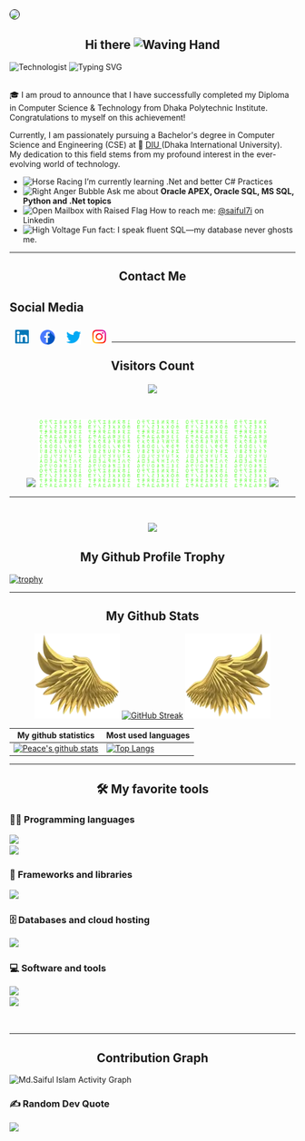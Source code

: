 <!DOCTYPE html>
<html>
 <head>
 </head>
  <body>
<!-- Start My Basic Information -->
<section>
  <img src="https://user-images.githubusercontent.com/74038190/225813708-98b745f2-7d22-48cf-9150-083f1b00d6c9.gif" style="border:1px solid black; border-radius: 10px;" />
   <h1 align="center">Hi there <img src="https://raw.githubusercontent.com/Tarikul-Islam-Anik/Animated-Fluent-Emojis/master/Emojis/Hand%20gestures/Waving%20Hand.png" alt="Waving Hand" width="32" height="32" /></h1>
   <div>
   <img src="https://raw.githubusercontent.com/Tarikul-Islam-Anik/Animated-Fluent-Emojis/master/Emojis/People/Technologist.png" alt="Technologist" width="40" height="40" />
   <img src="https://readme-typing-svg.demolab.com?font=Fira+Code&weight=600&size=24&pause=1000&color=FFFFFF&background=28FF1100&center=true&vCenter=true&random=false&width=345&height=33&lines=I+am+Md.+Saiful+Islam" alt="Typing SVG"   />
   </div>

   <br/>
   <p>
    🎓 I am proud to announce that I have successfully completed my Diploma in Computer Science & Technology from Dhaka Polytechnic Institute. Congratulations to myself on this achievement!
   </p>
   <p>
    Currently, I am passionately pursuing a Bachelor's degree in Computer Science and Engineering (CSE) at 🏫 <a href="https://diu.ac/" target="_blank"> DIU </a>  (Dhaka International University). My dedication to this field stems from my profound interest in the ever-evolving world of technology.
   </p>
  <ul>
<!-- -->
    <li><img src="https://raw.githubusercontent.com/Tarikul-Islam-Anik/Animated-Fluent-Emojis/master/Emojis/People/Horse%20Racing.png" alt="Horse Racing" width="15" height="15" /> I’m currently learning .Net and better C# Practices</li>
    <li><img src="https://raw.githubusercontent.com/Tarikul-Islam-Anik/Animated-Fluent-Emojis/master/Emojis/Smilies/Right%20Anger%20Bubble.png" alt="Right Anger Bubble" width="15" height="15" /> Ask me about <strong>Oracle APEX, Oracle SQL, MS SQL, Python and .Net topics</strong></li>
    <li><img src="https://raw.githubusercontent.com/Tarikul-Islam-Anik/Animated-Fluent-Emojis/master/Emojis/Objects/Open%20Mailbox%20with%20Raised%20Flag.png" alt="Open Mailbox with Raised Flag" width="15" height="15" /> How to reach me: <a href="https://www.linkedin.com/in/saiful7i/">@saiful7i</a> on Linkedin</li>
    <li><img src="https://raw.githubusercontent.com/Tarikul-Islam-Anik/Animated-Fluent-Emojis/master/Emojis/Travel%20and%20places/High%20Voltage.png" alt="High Voltage" width="15" height="15" /> Fun fact: I speak fluent SQL—my database never ghosts me.</li>
  </ul>
   <hr>
</section>
<!-- End My Basic Information -->

<!-- Start Contact Me -->

<section>
 <p align="center">
 <h2 align="center">Contact Me </h2>
 <!-- <h2>My Website</h2> -->
  <!-- <a href="https://romjan.vercel.app/" target="_blank">
   <img  style="padding: 10px;" align="left" alt="Romjan D. Hossain | Portfolio" width="150px" src="https://img.shields.io/badge/Romjan's-portfolio-blue" />
  </a>
 <a href="https://romjan1412.netlify.app/" target="_blank">
   <img  style="padding: 10px;" align="left" alt="Romjan D. Hossain | Website" width="26px" src="https://raw.githubusercontent.com/RomjanHossain/RomjanHossain/master/world-wide-web.svg" />
  </a>
   <a href="https://romjan1412.blogspot.com/" target="_blank">
   <img  style="padding: 10px;" align="left" alt="Romjan D. Hossain | Website" width="26px" src="https://raw.githubusercontent.com/RomjanHossain/RomjanHossain/master/world-wide-web.svg" />
  </a>
<br> -->
 </section>

## Social Media

<section>
<a href="https://www.linkedin.com/in/saiful7i/" target="_blank" >
  <img style="padding: 10px;" align="left" alt="Md.Saiful Islam | Linkedin" width="24px" src="https://raw.githubusercontent.com/RomjanHossain/RomjanHossain/master/Linkedin.svg" />
</a>
  <a href="https://www.facebook.com/saiful63146/" target="_blank">
   <img style="padding: 10px;" align="left" alt="Md.Saiful Islam | Facebook" width="26px" src="https://raw.githubusercontent.com/RomjanHossain/RomjanHossain/master/facebook.svg" />
</a>
  <a href="https://x.com/saiful7i" target="_blank">
    <img style="padding: 10px;" align="left" alt="Md.Saiful Islam | Twitter" width="26px" src="https://raw.githubusercontent.com/RomjanHossain/RomjanHossain/master/Twitter.svg" />
  </a>
  <a href="https://www.instagram.com/saiful7i/" target="_blank">
    <img style="padding: 10px;" align="left" alt="Md.Saiful Islam | Instagram" width="24px" src="https://raw.githubusercontent.com/RomjanHossain/RomjanHossain/master/Instagram.svg" />
  </a>
  <!-- <a href="https://www.youtube.com/channel/UC-hbETHLvw4veoIgDuIp3SA" target="_blank">
   <img style="padding: 10px;" align="left" alt="D. Developer | Youtube" width="26px" src="https://raw.githubusercontent.com/RomjanHossain/RomjanHossain/master/youtube.svg" />
</a> -->

<br>
<hr>
</section>
<!-- End Social Media -->

<!-- START Visitor Count -->
<div align="center">
<h2 align="centre">Visitors Count</h2>  
<p align="center">
<img align="center" src="https://profile-counter.glitch.me/{saiful7i}/count.svg" />
</p> 
<br>
</div>
<p align="center">
<img align="" height='120px' src="https://github.com/RomjanHossain/RomjanHossain/blob/2e3a61f0ac3f3ed08293b0e7437f3256fbeff717/Geometric%20White.gif?raw=true" />
<img align="" height='120px' src="https://raw.githubusercontent.com/RomjanHossain/RomjanHossain/master/matrix.svg" />
<img align="" height='120px' src="https://github.com/RomjanHossain/RomjanHossain/blob/2e3a61f0ac3f3ed08293b0e7437f3256fbeff717/Geometric%20White.gif?raw=true" />
</p>
<hr>
<!-- End Visitor Count -->

​

<!-- START NEW SECTION -->
<p align="center">
  <img width="100" src="https://user-images.githubusercontent.com/6661165/91657958-61b4fd00-eb00-11ea-9def-dc7ef5367e34.png" />  
  <h2 align="center">My Github Profile Trophy</h2>
</p>

[![trophy](https://github-profile-trophy.vercel.app/?username=saiful7i&theme=radical&margin-w=40&margin-h=40)](https://github.com/Cyebukayire)

<hr>

<!-- START NEW SECTION -->
<p align="center">
 <h2 align="center">My Github Stats</h2>

  <p align="center">
  <a>
    <img height="150" width="150" src="https://raw.githubusercontent.com/RomjanHossain/RomjanHossain/master/left.webp">
    <a href="https://git.io/streak-stats"><img src="https://streak-stats.demolab.com?user=saiful7i&theme=whatsapp-dark2&mode=weekly" alt="GitHub Streak" /></a>
    <img height="150" width="150" src="https://raw.githubusercontent.com/RomjanHossain/RomjanHossain/master/right.webp">
  </a>
</p>

| My github statistics                                                                                                                                                      | Most used languages                                                                                                                                                                                                   |
| ------------------------------------------------------------------------------------------------------------------------------------------------------------------------- | --------------------------------------------------------------------------------------------------------------------------------------------------------------------------------------------------------------------- |
| [![Peace's github stats](https://github-readme-stats.vercel.app/api?username=saiful7i&show_icons=true&theme=dark&hide_title=true)](https://github.com/saiful7i) | [![Top Langs](https://github-readme-stats.vercel.app/api/top-langs/?username=saiful7i&hide=html,css&langs_count=10&layout=compact&show_icons=true&theme=dark&hide_title=true)](https://github.com/saiful7i) |

<hr>
<!-- &layout=compact -->

<!-- START My favorite tools -->
<h2 align="center">🛠️ My favorite tools</h2>

### 👨‍💻 Programming languages

<p>
 
  <a href="https://skillicons.dev">
    <img src="https://skillicons.dev/icons?i=html,css" />
  </a>
  <br/>
  <a href="https://skillicons.dev">
    <img src="https://skillicons.dev/icons?i=cs,python,javascript,htmx" />
  </a>
</p>

### 🧰 Frameworks and libraries

<p>
 <a href="https://skillicons.dev">
    <img src="https://skillicons.dev/icons?i=dotnet,angular,fastapi" />
  </a>
</p>

### 🗄️ Databases and cloud hosting

<p>
<a href="https://skillicons.dev">
    <img src="https://skillicons.dev/icons?i=sqlite,mysql" />
  </a>
</p>

### 💻 Software and tools

<p>
<a href="https://skillicons.dev">
    <img src="https://skillicons.dev/icons?i=linux,git,github,replit" />
</a>
<br/>
<a href="https://skillicons.dev">
    <img src="https://skillicons.dev/icons?i=bash,vscode,ps" />
</a>
<br/>
</p>
 <br>
<hr>
<!-- End My favorite tools -->

<!-- START NEW SECTION -->
<p align="center">
 <h2 align="center">Contribution Graph</h2>
<p>
<img alt="Md.Saiful Islam Activity Graph" src="https://github-readme-activity-graph.vercel.app/graph?username=saiful7i&theme=github-compact" />

</p>
<h3>✍️ Random Dev Quote</h3>

<img src="https://quotes-github-readme.vercel.app/api?type=horizontal&theme=gruvbox" />
</body>
</html>

